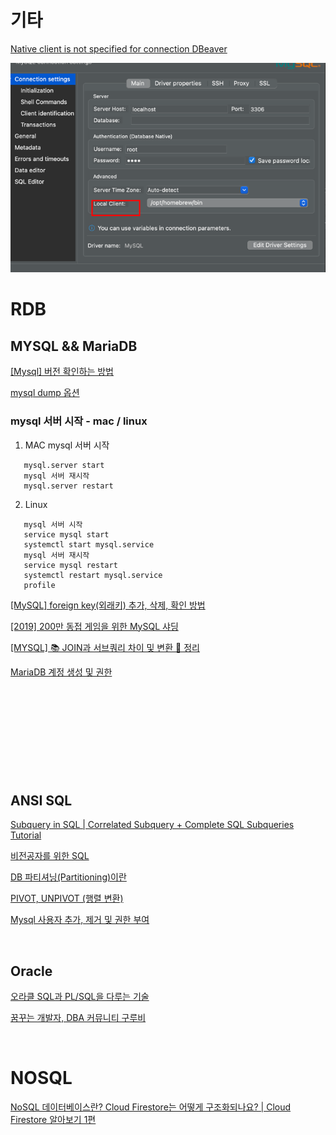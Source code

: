 
# 기타

[Native client is not specified for connection DBeaver](https://david.raleche.com/web-consulting/how-to-fix-dbeaver-native-client-is-not-specified-for-connection/)

![img.png](img.png)


# RDB

## MYSQL && MariaDB

[[Mysql] 버전 확인하는 방법](https://deeplify.dev/database/troubleshoot/how-to-check-mysql-version)
<br/>

[mysql dump 옵션](https://xinet.kr/?p=2675)


### mysql 서버 시작 - mac / linux

1. MAC
   mysql 서버 시작
```aidl
   mysql.server start
   mysql 서버 재시작
   mysql.server restart
```
2. Linux
```aidl
   mysql 서버 시작
   service mysql start
   systemctl start mysql.service
   mysql 서버 재시작
   service mysql restart
   systemctl restart mysql.service
   profile
```


[[MySQL] foreign key(외래키) 추가, 삭제, 확인 방법](https://allg.tistory.com/37)
<br/>

[[2019] 200만 동접 게임을 위한 MySQL 샤딩](https://www.youtube.com/watch?v=8Eb_n7JA1yA&list=PLiLLi47PCMPjvVIba_5Tzl--QqblJkpnZ&index=37&ab_channel=NHNCloud)
<br/>

[[MYSQL] 📚 JOIN과 서브쿼리 차이 및 변환 💯 정리](https://inpa.tistory.com/entry/MYSQL-%F0%9F%93%9A-JOIN%EA%B3%BC-%EC%84%9C%EB%B8%8C%EC%BF%BC%EB%A6%AC-%EC%B0%A8%EC%9D%B4-%EB%B0%8F-%EB%B3%80%ED%99%98-%F0%9F%92%AF-%EC%A0%95%EB%A6%AC)
<br/>


[MariaDB 계정 생성 및 권한](https://izigom.tistory.com/entry/MariaDB-%EA%B3%84%EC%A0%95-%EC%83%9D%EC%84%B1-%EB%B0%8F-%EA%B6%8C%ED%95%9C%EC%B6%9C%EC%B2%98-MariaDB-%EA%B3%84%EC%A0%95-%EC%83%9D%EC%84%B1-%EB%B0%8F-%EA%B6%8C%ED%95%9C%EC%9E%91%EC%84%B1%EC%9E%90-%EC%9A%B0%EC%95%BC)
<br/>

[]()
<br/>

[]()
<br/>

[]()
<br/>

[]()
<br/>

[]()
<br/>



## ANSI SQL


[Subquery in SQL | Correlated Subquery + Complete SQL Subqueries Tutorial](https://www.youtube.com/watch?v=nJIEIzF7tDw&list=PLiLLi47PCMPjvVIba_5Tzl--QqblJkpnZ&index=46&ab_channel=techTFQ)
<br/>

[비전공자를 위한 SQL](https://brunch.co.kr/brunchbook/beginnersql)
<br/>

[DB 파티셔닝(Partitioning)이란](https://gmlwjd9405.github.io/2018/09/24/db-partitioning.html)
<br/>

[PIVOT, UNPIVOT (행렬 변환)](https://ggmouse.tistory.com/128)
<br/>

[Mysql 사용자 추가, 제거 및 권한 부여](https://cjh5414.github.io/mysql-create-user/)
<br/>

[]()
<br/>


## Oracle


[오라클 SQL과 PL/SQL을 다루는 기술](https://thebook.io/006696/)
<br/>

[꿈꾸는 개발자, DBA 커뮤니티 구루비](http://www.gurubee.net/)
<br/>

[]()
<br/>


# NOSQL

[NoSQL 데이터베이스란? Cloud Firestore는 어떻게 구조화되나요? | Cloud Firestore 알아보기 1편](https://www.youtube.com/watch?v=v_hR4K4auoQ&list=PLiLLi47PCMPjvVIba_5Tzl--QqblJkpnZ&index=189&ab_channel=Firebase)


[]()
<br/>

[]()
<br/>

[]()
<br/>

[]()
<br/>

[]()
<br/>

